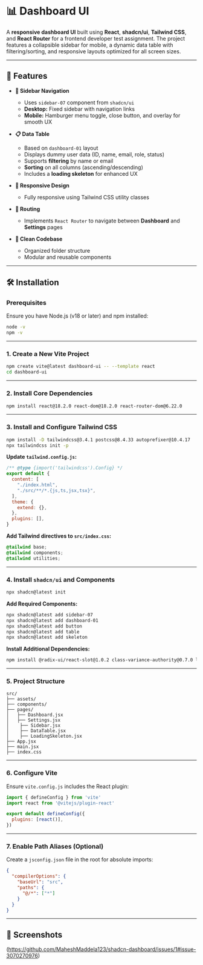 
# 📊 Dashboard UI

A **responsive dashboard UI** built using **React**, **shadcn/ui**, **Tailwind CSS**, and **React Router** for a frontend developer test assignment. The project features a collapsible sidebar for mobile, a dynamic data table with filtering/sorting, and responsive layouts optimized for all screen sizes.

---

## 🚀 Features

* **🔗 Sidebar Navigation**

  * Uses `sidebar-07` component from `shadcn/ui`
  * **Desktop:** Fixed sidebar with navigation links
  * **Mobile:** Hamburger menu toggle, close button, and overlay for smooth UX

* **📋 Data Table**

  * Based on `dashboard-01` layout
  * Displays dummy user data (ID, name, email, role, status)
  * Supports **filtering** by name or email
  * **Sorting** on all columns (ascending/descending)
  * Includes a **loading skeleton** for enhanced UX

* **📱 Responsive Design**

  * Fully responsive using Tailwind CSS utility classes

* **🔀 Routing**

  * Implements `React Router` to navigate between **Dashboard** and **Settings** pages

* **🧼 Clean Codebase**

  * Organized folder structure
  * Modular and reusable components

---

## 🛠️ Installation

### Prerequisites

Ensure you have Node.js (v18 or later) and npm installed:

```bash
node -v
npm -v
```

---

### 1. Create a New Vite Project

```bash
npm create vite@latest dashboard-ui -- --template react
cd dashboard-ui
```

---

### 2. Install Core Dependencies

```bash
npm install react@18.2.0 react-dom@18.2.0 react-router-dom@6.22.0
```

---

### 3. Install and Configure Tailwind CSS

```bash
npm install -D tailwindcss@3.4.1 postcss@8.4.33 autoprefixer@10.4.17
npx tailwindcss init -p
```

**Update `tailwind.config.js`:**

```js
/** @type {import('tailwindcss').Config} */
export default {
  content: [
    "./index.html",
    "./src/**/*.{js,ts,jsx,tsx}",
  ],
  theme: {
    extend: {},
  },
  plugins: [],
}
```

**Add Tailwind directives to `src/index.css`:**

```css
@tailwind base;
@tailwind components;
@tailwind utilities;
```

---

### 4. Install `shadcn/ui` and Components

```bash
npx shadcn@latest init
```

**Add Required Components:**

```bash
npx shadcn@latest add sidebar-07
npx shadcn@latest add dashboard-01
npx shadcn@latest add button
npx shadcn@latest add table
npx shadcn@latest add skeleton
```

**Install Additional Dependencies:**

```bash
npm install @radix-ui/react-slot@1.0.2 class-variance-authority@0.7.0 lucide-react@0.441.0 tailwindcss-animate@1.0.7
```

---

### 5. Project Structure

```
src/
├── assets/
├── components/  
├── pages/
│   ├── Dashboard.jsx
│   ├── Settings.jsx
│    ├── Sidebar.jsx
│    ├── DataTable.jsx
│    ├── LoadingSkeleton.jsx
├── App.jsx
├── main.jsx
├── index.css
```

---

### 6. Configure Vite

Ensure `vite.config.js` includes the React plugin:

```js
import { defineConfig } from 'vite'
import react from '@vitejs/plugin-react'

export default defineConfig({
  plugins: [react()],
})
```

---

### 7. Enable Path Aliases (Optional)

Create a `jsconfig.json` file in the root for absolute imports:

```json
{
  "compilerOptions": {
    "baseUrl": "src",
    "paths": {
      "@/*": ["*"]
    }
  }
}
```

---

## 📸 Screenshots

(https://github.com/MaheshMaddela123/shadcn-dashboard/issues/1#issue-3070270976)

